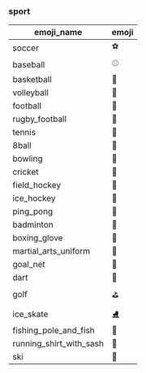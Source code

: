 ### sport 

|emoji_name|emoji|
|---|---|
|soccer|:soccer:|
|baseball|:baseball:|
|basketball|:basketball:|
|volleyball|:volleyball:|
|football|:football:|
|rugby_football|:rugby_football:|
|tennis|:tennis:|
|8ball|:8ball:|
|bowling|:bowling:|
|cricket|:cricket:|
|field_hockey|:field_hockey:|
|ice_hockey|:ice_hockey:|
|ping_pong|:ping_pong:|
|badminton|:badminton:|
|boxing_glove|:boxing_glove:|
|martial_arts_uniform|:martial_arts_uniform:|
|goal_net|:goal_net:|
|dart|:dart:|
|golf|:golf:|
|ice_skate|:ice_skate:|
|fishing_pole_and_fish|:fishing_pole_and_fish:|
|running_shirt_with_sash|:running_shirt_with_sash:|
|ski|:ski:|
